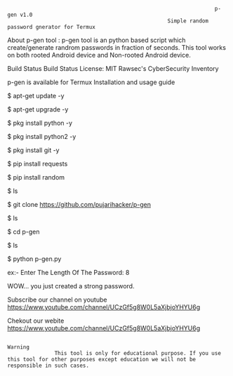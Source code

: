                                                                       p-gen v1.0
                                                       Simple random password gnerator for Termux

About p-gen tool :
p-gen tool is an python based script which create/generate randrom passwords in fraction of seconds. This tool works on both rooted Android device and Non-rooted Android device.

Build Status Build Status License: MIT Rawsec's CyberSecurity Inventory



p-gen is available for
Termux
Installation and usage guide

$ apt-get update -y

$ apt-get upgrade -y

$ pkg install python -y 

$ pkg install python2 -y

$ pkg install git -y

$ pip install requests

$ pip install random

$ ls

$ git clone https://github.com/pujarihacker/p-gen

$ ls

$ cd p-gen

$ ls

$ python p-gen.py

ex:- Enter The Length Of The Password: 8

WOW... you just created a strong password.

Subscribe our channel on youtube
https://www.youtube.com/channel/UCzGf5g8W0L5aXjbjoYHYU6g

Chekout our webite
https://www.youtube.com/channel/UCzGf5g8W0L5aXjbjoYHYU6g

                                                                              Warning
                   This tool is only for educational purpose. If you use this tool for other purposes except education we will not be responsible in such cases.
